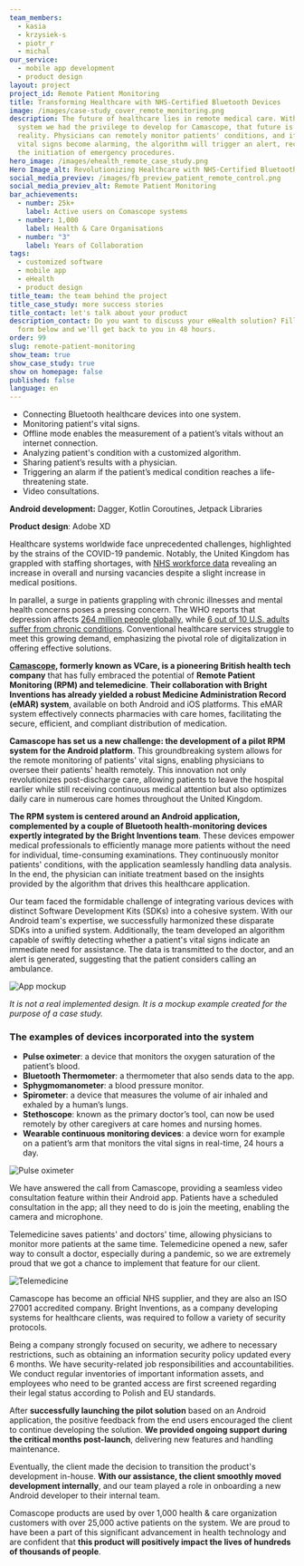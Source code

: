```yaml
---
team_members:
  - kasia
  - krzysiek-s
  - piotr_r
  - michal
our_service:
  - mobile app development
  - product design
layout: project
project_id: Remote Patient Monitoring
title: Transforming Healthcare with NHS-Certified Bluetooth Devices
image: /images/case-study_cover_remote_monitoring.png
description: The future of healthcare lies in remote medical care. With the
  system we had the privilege to develop for Camascope, that future is already a
  reality. Physicians can remotely monitor patients' conditions, and if their
  vital signs become alarming, the algorithm will trigger an alert, recommending
  the initiation of emergency procedures.
hero_image: /images/ehealth_remote_case_study.png
Hero Image_alt: Revolutionizing Healthcare with NHS-Certified Bluetooth Devices
social_media_previev: /images/fb_preview_patient_remote_control.png
social_media_previev_alt: Remote Patient Monitoring
bar_achievements:
  - number: 25k+
    label: Active users on Comascope systems
  - number: 1,000
    label: Health & Care Organisations
  - number: "3"
    label: Years of Collaboration
tags:
  - customized software
  - mobile app
  - eHealth
  - product design
title_team: the team behind the project
title_case_study: more success stories
title_contact: let's talk about your product
description_contact: Do you want to discuss your eHealth solution? Fill out the
  form below and we'll get back to you in 48 hours.
order: 99
slug: remote-patient-monitoring
show_team: true
show_case_study: true
show on homepage: false
published: false
language: en
---
```

<TitleWithIcon sectionTitle="key features built by Bright Inventions:" titleIcon="/images/icons_features_svg.svg" titleIconAlt="features" />

* Connecting Bluetooth healthcare devices into one system.
* Monitoring patient's vital signs.
* Offline mode enables the measurement of a patient’s vitals without an internet connection.
* Analyzing patient's condition with a customized algorithm.
* Sharing patient’s results with a physician.
* Triggering an alarm if the patient’s medical condition reaches a life-threatening state.
* Video consultations.

<TitleWithIcon sectionTitle="stack" titleIcon="/images/skills.svg" titleIconAlt="bright" />

<Gallery images='[{"src":"/images/android_stack_logo.svg","alt":"Android"},{"src":"/images/kotlin_stack_logo.svg","alt":"Kotlin"},{"src":"/images/adobexdstack_logo.svg"}]' />

**Android development:** Dagger, Kotlin Coroutines, Jetpack Libraries

**Product design**: Adobe XD

<TitleWithIcon sectionTitle="addressing staff shortages and rising health challenges" titleIcon="/images/icon_title_about.svg" titleIconAlt="addressing staff shortages & rising health challenge" />

Healthcare systems worldwide face unprecedented challenges, highlighted by the strains of the COVID-19 pandemic. Notably, the United Kingdom has grappled with staffing shortages, with [NHS workforce data](https://lordslibrary.parliament.uk/staff-shortages-in-the-nhs-and-social-care-sectors/#heading-1) revealing an increase in overall and nursing vacancies despite a slight increase in medical positions.

In parallel, a surge in patients grappling with chronic illnesses and mental health concerns poses a pressing concern. The WHO reports that depression affects [264 million people globally,](https://www.who.int/news-room/fact-sheets/detail/mental-disorders) while [6 out of 10 U.S. adults suffer from chronic conditions](https://www.cdc.gov/chronicdisease/about/index.htm). Conventional healthcare services struggle to meet this growing demand, emphasizing the pivotal role of digitalization in offering effective solutions.

<TitleWithIcon sectionTitle="empowering healthcare transformation: RPM and telemedicine" titleIcon="/images/icon_title_goal.svg" titleIconAlt="empowering healthcare transformation: RPM and telemedicine" />

**[Camascope](https://www.camascope.com/), formerly known as VCare, is a pioneering British health tech company** that has fully embraced the potential of **Remote Patient Monitoring (RPM) and telemedicine**. **Their collaboration with Bright Inventions has already yielded a robust Medicine Administration Record (eMAR) system**, available on both Android and iOS platforms. This eMAR system effectively connects pharmacies with care homes, facilitating the secure, efficient, and compliant distribution of medication.

**Camascope has set us a new challenge: the development of a pilot RPM system for the Android platform**. This groundbreaking system allows for the remote monitoring of patients' vital signs, enabling physicians to oversee their patients' health remotely. This innovation not only revolutionizes post-discharge care, allowing patients to leave the hospital earlier while still receiving continuous medical attention but also optimizes daily care in numerous care homes throughout the United Kingdom.

**The RPM system is centered around an Android application, complemented by a couple of Bluetooth health-monitoring devices expertly integrated by the Bright Inventions team**. These devices empower medical professionals to efficiently manage more patients without the need for individual, time-consuming examinations. They continuously monitor patients' conditions, with the application seamlessly handling data analysis. In the end, the physician can initiate treatment based on the insights provided by the algorithm that drives this healthcare application.

<AnchorLink href='#contactForm' text='let’s talk about your project'/>

<TitleWithIcon sectionTitle="the challenge of integrating Bluetooth devices into a system" titleIcon="/images/two_flags.svg" titleIconAlt="the challenge" />

Our team faced the formidable challenge of integrating various devices with distinct Software Development Kits (SDKs) into a cohesive system. With our Android team's expertise, we successfully harmonized these disparate SDKs into a unified system. Additionally, the team developed an algorithm capable of swiftly detecting whether a patient's vital signs indicate an immediate need for assistance. The data is transmitted to the doctor, and an alert is generated, suggesting that the patient considers calling an ambulance.

<div class="image"><img src="/images/patient-s-parameters.png" alt="App mockup" title="It is not a real implemented design. It is a mockup example created for the purpose of a case study."  /> </div>

*It is not a real implemented design. It is a mockup example created for the purpose of a case study.*

### The examples of devices incorporated into the system

* **Pulse oximeter**: a device that monitors the oxygen saturation of the patient’s blood.
* **Bluetooth Thermometer**: a thermometer that also sends data to the app.
* **Sphygmomanometer**: a blood pressure monitor.
* **Spirometer**: a device that measures the volume of air inhaled and exhaled by a human’s lungs.
* **Stethoscope**: known as the primary doctor’s tool, can now be used remotely by other caregivers at care homes and nursing homes.
* **Wearable continuous monitoring devices**: a device worn for example on a patient’s arm that monitors the vital signs in real-time, 24 hours a day.

<div class="image"><img src="/images/pulse_oximeter.png" alt="Pulse oximeter" title="Pulse oximeter"  /> </div>

<TitleWithIcon sectionTitle="revolutionizing healthcare access with video consultations" titleIcon="/images/icon_title_products.svg" titleIconAlt="revolutionizing healthcare access with video consultations" />

We have answered the call from Camascope, providing a seamless video consultation feature within their Android app. Patients have a scheduled consultation in the app; all they need to do is join the meeting, enabling the camera and microphone. 

Telemedicine saves patients' and doctors' time, allowing physicians to monitor more patients at the same time. Telemedicine opened a new, safer way to consult a doctor, especially during a pandemic, so we are extremely proud that we got a chance to implement that feature for our client.

<div class="image"><img src="/images/telemedicine.png" alt="Telemedicine" title="Telemedicine"  /> </div>

<TitleWithIcon sectionTitle="supporting the client in setting ISO healthcare standards" titleIcon="/images/three_flags.svg" titleIconAlt="supporting the client in setting ISO healthcare standards" />

Camascope has become an official NHS supplier, and they are also an ISO 27001 accredited company. Bright Inventions, as a company developing systems for healthcare clients, was required to follow a variety of security protocols. 

Being a company strongly focused on security, we adhere to necessary restrictions, such as obtaining an information security policy updated every 6 months. We have security-related job responsibilities and accountabilities. We conduct regular inventories of important information assets, and employees who need to be granted access are first screened regarding their legal status according to Polish and EU standards.

<TitleWithIcon sectionTitle="the outcome of Camascope and Bright Inventions collaboration" titleIcon="/images/icon_result_svg.svg" titleIconAlt="the outcome of Camascope and Bright Inventions collaboration" />

After **successfully launching the pilot solution** based on an Android application, the positive feedback from the end users encouraged the client to continue developing the solution. **We provided ongoing support during the critical months post-launch**, delivering new features and handling maintenance. 

Eventually, the client made the decision to transition the product's development in-house. **With our assistance, the client smoothly moved development internally**, and our team played a role in onboarding a new Android developer to their internal team. 

Comascope products are used by over 1,000 health & care organization customers with over 25,000 active patients on the system. We are proud to have been a part of this significant advancement in health technology and are confident that **this product will positively impact the lives of hundreds of thousands of people**.